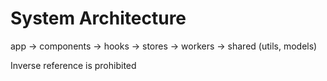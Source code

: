 # System Architecture

app -> components -> hooks -> stores -> workers -> shared (utils, models)

Inverse reference is prohibited
